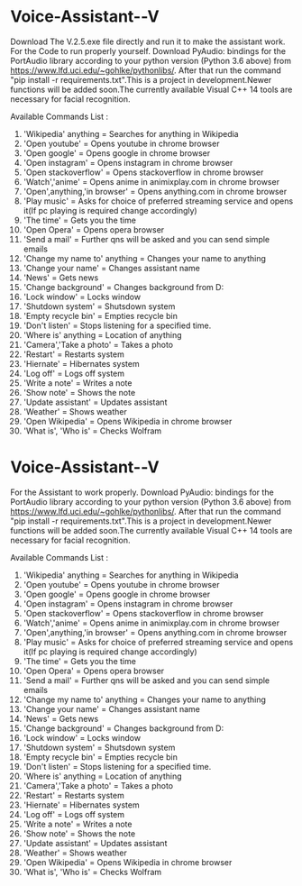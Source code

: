 # Voice-Assistant--V
Download The V.2.5.exe file directly and run it to make the assistant work.
For the Code to run properly yourself.
Download PyAudio: bindings for the PortAudio library according to your python version (Python 3.6 above) from https://www.lfd.uci.edu/~gohlke/pythonlibs/.
After that run the command  "pip install -r requirements.txt".This is a project in development.Newer functions will be added soon.The currently available
Visual C++ 14 tools are necessary for facial recognition.


Available Commands List :

  1.  'Wikipedia' anything          = Searches for anything in Wikipedia
  2.  'Open youtube'                = Opens youtube in chrome browser
  3.  'Open google'                 = Opens google in chrome browser
  4.  'Open instagram'              = Opens instagram in chrome browser
  5.  'Open stackoverflow'          = Opens stackoverflow in chrome browser
  6.  'Watch','anime'               = Opens anime in animixplay.com in chrome browser
  7.  'Open',anything,'in browser'  = Opens anything.com in chrome browser
  8.  'Play music'                  = Asks for choice of preferred streaming service and opens it(If pc playing is required change accordingly)
  9.  'The time'                    = Gets you the time
  10. 'Open Opera'                  = Opens opera browser
  11. 'Send a mail'                 = Further qns will be asked and you can send simple emails
  12. 'Change my name to' anything  = Changes your name to anything
  13. 'Change your name'            = Changes assistant name
  14. 'News'                        = Gets news
  15. 'Change background'           = Changes background from D:
  16. 'Lock window'                 = Locks window
  17. 'Shutdown system'             = Shutsdown system
  18. 'Empty recycle bin'           = Empties recycle bin
  19. 'Don't listen'                = Stops listening for a specified time.
  20. 'Where is' anything           = Location of anything
  21. 'Camera','Take a photo'       = Takes a photo
  22. 'Restart'                     = Restarts system
  23. 'Hiernate'                    = Hibernates system
  24. 'Log off'                     = Logs off system
  25. 'Write a note'                = Writes a note
  26. 'Show note'                   = Shows the note
  27. 'Update assistant'            = Updates assistant
  28. 'Weather'                     = Shows weather
  29. 'Open Wikipedia'              = Opens Wikipedia in chrome browser
  30. 'What is', 'Who is'           = Checks Wolfram
      
# Voice-Assistant--V
For the Assistant to work properly.
Download PyAudio: bindings for the PortAudio library according to your python version (Python 3.6 above) from https://www.lfd.uci.edu/~gohlke/pythonlibs/.
After that run the command  "pip install -r requirements.txt".This is a project in development.Newer functions will be added soon.The currently available
Visual C++ 14 tools are necessary for facial recognition.

Available Commands List :

  1.  'Wikipedia' anything          = Searches for anything in Wikipedia
  2.  'Open youtube'                = Opens youtube in chrome browser
  3.  'Open google'                 = Opens google in chrome browser
  4.  'Open instagram'              = Opens instagram in chrome browser
  5.  'Open stackoverflow'          = Opens stackoverflow in chrome browser
  6.  'Watch','anime'               = Opens anime in animixplay.com in chrome browser
  7.  'Open',anything,'in browser'  = Opens anything.com in chrome browser
  8.  'Play music'                  = Asks for choice of preferred streaming service and opens it(If pc playing is required change accordingly)
  9.  'The time'                    = Gets you the time
  10. 'Open Opera'                  = Opens opera browser
  11. 'Send a mail'                 = Further qns will be asked and you can send simple emails
  12. 'Change my name to' anything  = Changes your name to anything
  13. 'Change your name'            = Changes assistant name
  14. 'News'                        = Gets news
  15. 'Change background'           = Changes background from D:
  16. 'Lock window'                 = Locks window
  17. 'Shutdown system'             = Shutsdown system
  18. 'Empty recycle bin'           = Empties recycle bin
  19. 'Don't listen'                = Stops listening for a specified time.
  20. 'Where is' anything           = Location of anything
  21. 'Camera','Take a photo'       = Takes a photo
  22. 'Restart'                     = Restarts system
  23. 'Hiernate'                    = Hibernates system
  24. 'Log off'                     = Logs off system
  25. 'Write a note'                = Writes a note
  26. 'Show note'                   = Shows the note
  27. 'Update assistant'            = Updates assistant
  28. 'Weather'                     = Shows weather
  29. 'Open Wikipedia'              = Opens Wikipedia in chrome browser
  30. 'What is', 'Who is'           = Checks Wolfram
      
